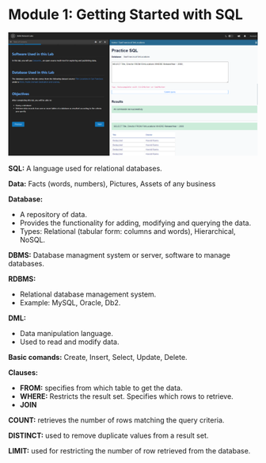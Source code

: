 # Module 1: Getting Started with SQL

![](https://github.com/FacuJulia/IBM-Data-Science-Professional-Certificate/blob/main/Course%206/img/Module%201-Lab%201.PNG)

**SQL:** A language used for relational databases.

**Data:** Facts (words, numbers), Pictures, Assets of any business

**Database:** 
* A repository of data.
* Provides the functionality for adding, modifying and querying the data.
* Types: Relational (tabular form: columns and words), Hierarchical, NoSQL.

**DBMS:** Database managment system or server, software to manage databases.

**RDBMS:**
* Relational database management system.
* Example: MySQL, Oracle, Db2.

**DML:**  
* Data manipulation language.
* Used to read and modify data.

**Basic comands:** Create, Insert, Select, Update, Delete.

**Clauses:**
* **FROM:** specifies from which table to get the data.
* **WHERE:** Restricts the result set. Specifies which rows to retrieve.
* **JOIN**

**COUNT:** retrieves the number of rows matching the query criteria.

**DISTINCT:** used to remove duplicate values from a result set.

**LIMIT:** used for restricting the number of row retrieved from the database.
